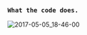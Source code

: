 ### ```What the code does.```

![2017-05-05_18-46-00](https://cloud.githubusercontent.com/assets/13196034/25753158/2fca70a8-31c3-11e7-9888-9930522c0300.png)

